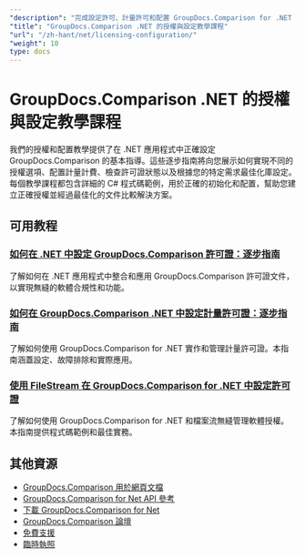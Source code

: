 ```yaml
---
"description": "完成設定許可、計量許可和配置 GroupDocs.Comparison for .NET 的教學。"
"title": "GroupDocs.Comparison .NET 的授權與設定教學課程"
"url": "/zh-hant/net/licensing-configuration/"
"weight": 10
type: docs
---
```

# GroupDocs.Comparison .NET 的授權與設定教學課程

我們的授權和配置教學提供了在 .NET 應用程式中正確設定 GroupDocs.Comparison 的基本指導。這些逐步指南將向您展示如何實現不同的授權選項、配置計量計費、檢查許可證狀態以及根據您的特定需求最佳化庫設定。每個教學課程都包含詳細的 C# 程式碼範例，用於正確的初始化和配置，幫助您建立正確授權並經過最佳化的文件比較解決方案。

## 可用教程

### [如何在 .NET 中設定 GroupDocs.Comparison 許可證：逐步指南](./setting-up-groupdocs-comparison-license-net/)
了解如何在 .NET 應用程式中整合和應用 GroupDocs.Comparison 許可證文件，以實現無縫的軟體合規性和功能。

### [如何在 GroupDocs.Comparison .NET 中設定計量許可證：逐步指南](./master-metered-license-groupdocs-comparison-net/)
了解如何使用 GroupDocs.Comparison for .NET 實作和管理計量許可證。本指南涵蓋設定、故障排除和實際應用。

### [使用 FileStream 在 GroupDocs.Comparison for .NET 中設定許可證](./set-license-file-stream-groupdocs-comparison-dotnet/)
了解如何使用 GroupDocs.Comparison for .NET 和檔案流無縫管理軟體授權。本指南提供程式碼範例和最佳實務。

## 其他資源

- [GroupDocs.Comparison 用於網頁文檔](https://docs.groupdocs.com/comparison/net/)
- [GroupDocs.Comparison for Net API 參考](https://reference.groupdocs.com/comparison/net/)
- [下載 GroupDocs.Comparison for Net](https://releases.groupdocs.com/comparison/net/)
- [GroupDocs.Comparison 論壇](https://forum.groupdocs.com/c/comparison)
- [免費支援](https://forum.groupdocs.com/)
- [臨時執照](https://purchase.groupdocs.com/temporary-license/)